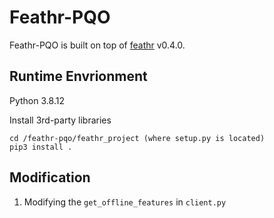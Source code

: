 # Feathr-PQO

Feathr-PQO is built on top of [feathr](https://github.com/linkedin/feathr) v0.4.0.

## Runtime Envrionment

Python 3.8.12

Install 3rd-party libraries

```
cd /feathr-pqo/feathr_project (where setup.py is located)
pip3 install .
```

## Modification 

1. Modifying the `get_offline_features` in `client.py`




